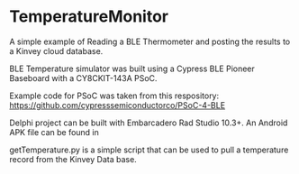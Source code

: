# TemperatureMonitor
A simple example of Reading a BLE Thermometer and posting the results to a Kinvey cloud database. 

BLE Temperature simulator was built using a Cypress BLE Pioneer Baseboard with a CY8CKIT-143A PSoC.

Example code for PSoC was taken from this respository:
https://github.com/cypresssemiconductorco/PSoC-4-BLE

Delphi project can be built with Embarcadero Rad Studio 10.3+.  An Android APK file can be found in 

getTemperature.py is a simple script that can be used to pull a temperature record from the Kinvey Data base.


